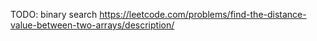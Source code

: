 TODO: binary search https://leetcode.com/problems/find-the-distance-value-between-two-arrays/description/